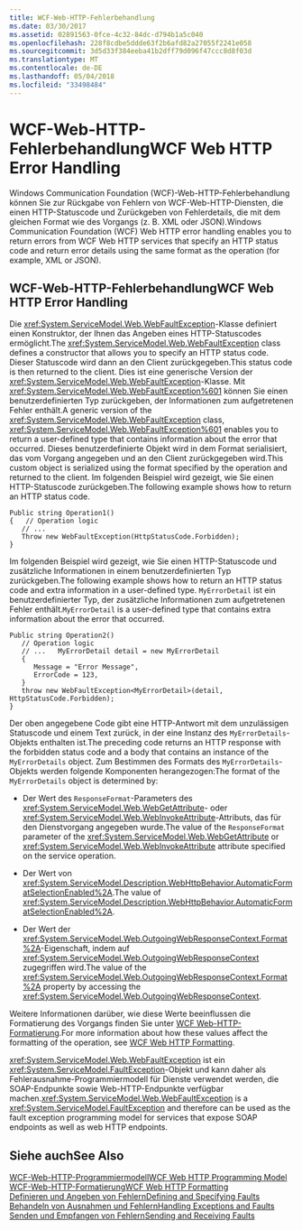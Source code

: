 ```yaml
---
title: WCF-Web-HTTP-Fehlerbehandlung
ms.date: 03/30/2017
ms.assetid: 02891563-0fce-4c32-84dc-d794b1a5c040
ms.openlocfilehash: 228f8cdbe5ddde63f2b6afd82a27055f2241e058
ms.sourcegitcommit: 3d5d33f384eeba41b2dff79d096f47ccc8d8f03d
ms.translationtype: MT
ms.contentlocale: de-DE
ms.lasthandoff: 05/04/2018
ms.locfileid: "33498484"
---
```

# <a name="wcf-web-http-error-handling"></a><span data-ttu-id="2c039-102">WCF-Web-HTTP-Fehlerbehandlung</span><span class="sxs-lookup"><span data-stu-id="2c039-102">WCF Web HTTP Error Handling</span></span>
<span data-ttu-id="2c039-103">Windows Communication Foundation (WCF)-Web-HTTP-Fehlerbehandlung können Sie zur Rückgabe von Fehlern von WCF-Web-HTTP-Diensten, die einen HTTP-Statuscode und Zurückgeben von Fehlerdetails, die mit dem gleichen Format wie des Vorgangs (z. B. XML oder JSON).</span><span class="sxs-lookup"><span data-stu-id="2c039-103">Windows Communication Foundation (WCF) Web HTTP error handling enables you to return errors from WCF Web HTTP services that specify an HTTP status code and return error details using the same format as the operation (for example, XML or JSON).</span></span>  
  
## <a name="wcf-web-http-error-handling"></a><span data-ttu-id="2c039-104">WCF-Web-HTTP-Fehlerbehandlung</span><span class="sxs-lookup"><span data-stu-id="2c039-104">WCF Web HTTP Error Handling</span></span>  
 <span data-ttu-id="2c039-105">Die <xref:System.ServiceModel.Web.WebFaultException>-Klasse definiert einen Konstruktor, der Ihnen das Angeben eines HTTP-Statuscodes ermöglicht.</span><span class="sxs-lookup"><span data-stu-id="2c039-105">The <xref:System.ServiceModel.Web.WebFaultException> class defines a constructor that allows you to specify an HTTP status code.</span></span> <span data-ttu-id="2c039-106">Dieser Statuscode wird dann an den Client zurückgegeben.</span><span class="sxs-lookup"><span data-stu-id="2c039-106">This status code is then returned to the client.</span></span> <span data-ttu-id="2c039-107">Dies ist eine generische Version der <xref:System.ServiceModel.Web.WebFaultException>-Klasse. Mit <xref:System.ServiceModel.Web.WebFaultException%601> können Sie einen benutzerdefinierten Typ zurückgeben, der Informationen zum aufgetretenen Fehler enthält.</span><span class="sxs-lookup"><span data-stu-id="2c039-107">A generic version of the <xref:System.ServiceModel.Web.WebFaultException> class, <xref:System.ServiceModel.Web.WebFaultException%601> enables you to return a user-defined type that contains information about the error that occurred.</span></span> <span data-ttu-id="2c039-108">Dieses benutzerdefinierte Objekt wird in dem Format serialisiert, das vom Vorgang angegeben und an den Client zurückgegeben wird.</span><span class="sxs-lookup"><span data-stu-id="2c039-108">This custom object is serialized using the format specified by the operation and returned to the client.</span></span> <span data-ttu-id="2c039-109">Im folgenden Beispiel wird gezeigt, wie Sie einen HTTP-Statuscode zurückgeben.</span><span class="sxs-lookup"><span data-stu-id="2c039-109">The following example shows how to return an HTTP status code.</span></span>  
  
```  
Public string Operation1()  
{   // Operation logic  
   // ...  
   Throw new WebFaultException(HttpStatusCode.Forbidden);  
}  
```  
  
 <span data-ttu-id="2c039-110">Im folgenden Beispiel wird gezeigt, wie Sie einen HTTP-Statuscode und zusätzliche Informationen in einem benutzerdefinierten Typ zurückgeben.</span><span class="sxs-lookup"><span data-stu-id="2c039-110">The following example shows how to return an HTTP status code and extra information in a user-defined type.</span></span> <span data-ttu-id="2c039-111">`MyErrorDetail` ist ein benutzerdefinierter Typ, der zusätzliche Informationen zum aufgetretenen Fehler enthält.</span><span class="sxs-lookup"><span data-stu-id="2c039-111">`MyErrorDetail` is a user-defined type that contains extra information about the error that occurred.</span></span>  
  
```  
Public string Operation2()  
   // Operation logic  
   // ...   MyErrorDetail detail = new MyErrorDetail  
   {  
      Message = "Error Message",  
      ErrorCode = 123,  
   }  
   throw new WebFaultException<MyErrorDetail>(detail, HttpStatusCode.Forbidden);  
}  
```  
  
 <span data-ttu-id="2c039-112">Der oben angegebene Code gibt eine HTTP-Antwort mit dem unzulässigen Statuscode und einem Text zurück, in der eine Instanz des `MyErrorDetails`-Objekts enthalten ist.</span><span class="sxs-lookup"><span data-stu-id="2c039-112">The preceding code returns an HTTP response with the forbidden status code and a body that contains an instance of the `MyErrorDetails` object.</span></span> <span data-ttu-id="2c039-113">Zum Bestimmen des Formats des `MyErrorDetails`-Objekts werden folgende Komponenten herangezogen:</span><span class="sxs-lookup"><span data-stu-id="2c039-113">The format of the `MyErrorDetails` object is determined by:</span></span>  
  
-   <span data-ttu-id="2c039-114">Der Wert des `ResponseFormat`-Parameters des <xref:System.ServiceModel.Web.WebGetAttribute>- oder <xref:System.ServiceModel.Web.WebInvokeAttribute>-Attributs, das für den Dienstvorgang angegeben wurde.</span><span class="sxs-lookup"><span data-stu-id="2c039-114">The value of the `ResponseFormat` parameter of the <xref:System.ServiceModel.Web.WebGetAttribute> or <xref:System.ServiceModel.Web.WebInvokeAttribute> attribute specified on the service operation.</span></span>  
  
-   <span data-ttu-id="2c039-115">Der Wert von <xref:System.ServiceModel.Description.WebHttpBehavior.AutomaticFormatSelectionEnabled%2A>.</span><span class="sxs-lookup"><span data-stu-id="2c039-115">The value of <xref:System.ServiceModel.Description.WebHttpBehavior.AutomaticFormatSelectionEnabled%2A>.</span></span>  
  
-   <span data-ttu-id="2c039-116">Der Wert der <xref:System.ServiceModel.Web.OutgoingWebResponseContext.Format%2A>-Eigenschaft, indem auf <xref:System.ServiceModel.Web.OutgoingWebResponseContext> zugegriffen wird.</span><span class="sxs-lookup"><span data-stu-id="2c039-116">The value of the <xref:System.ServiceModel.Web.OutgoingWebResponseContext.Format%2A> property by accessing the <xref:System.ServiceModel.Web.OutgoingWebResponseContext>.</span></span>  
  
 <span data-ttu-id="2c039-117">Weitere Informationen darüber, wie diese Werte beeinflussen die Formatierung des Vorgangs finden Sie unter [WCF Web-HTTP-Formatierung](../../../../docs/framework/wcf/feature-details/wcf-web-http-formatting.md).</span><span class="sxs-lookup"><span data-stu-id="2c039-117">For more information about how these values affect the formatting of the operation, see [WCF Web HTTP Formatting](../../../../docs/framework/wcf/feature-details/wcf-web-http-formatting.md).</span></span>  
  
 <span data-ttu-id="2c039-118"><xref:System.ServiceModel.Web.WebFaultException> ist ein <xref:System.ServiceModel.FaultException>-Objekt und kann daher als Fehlerausnahme-Programmiermodell für Dienste verwendet werden, die SOAP-Endpunkte sowie Web-HTTP-Endpunkte verfügbar machen.</span><span class="sxs-lookup"><span data-stu-id="2c039-118"><xref:System.ServiceModel.Web.WebFaultException> is a <xref:System.ServiceModel.FaultException> and therefore can be used as the fault exception programming model for services that expose SOAP endpoints as well as web HTTP endpoints.</span></span>  
  
## <a name="see-also"></a><span data-ttu-id="2c039-119">Siehe auch</span><span class="sxs-lookup"><span data-stu-id="2c039-119">See Also</span></span>  
 [<span data-ttu-id="2c039-120">WCF-Web-HTTP-Programmiermodell</span><span class="sxs-lookup"><span data-stu-id="2c039-120">WCF Web HTTP Programming Model</span></span>](../../../../docs/framework/wcf/feature-details/wcf-web-http-programming-model.md)  
 [<span data-ttu-id="2c039-121">WCF-Web-HTTP-Formatierung</span><span class="sxs-lookup"><span data-stu-id="2c039-121">WCF Web HTTP Formatting</span></span>](../../../../docs/framework/wcf/feature-details/wcf-web-http-formatting.md)  
 [<span data-ttu-id="2c039-122">Definieren und Angeben von Fehlern</span><span class="sxs-lookup"><span data-stu-id="2c039-122">Defining and Specifying Faults</span></span>](../../../../docs/framework/wcf/defining-and-specifying-faults.md)  
 [<span data-ttu-id="2c039-123">Behandeln von Ausnahmen und Fehlern</span><span class="sxs-lookup"><span data-stu-id="2c039-123">Handling Exceptions and Faults</span></span>](../../../../docs/framework/wcf/extending/handling-exceptions-and-faults.md)  
 [<span data-ttu-id="2c039-124">Senden und Empfangen von Fehlern</span><span class="sxs-lookup"><span data-stu-id="2c039-124">Sending and Receiving Faults</span></span>](../../../../docs/framework/wcf/sending-and-receiving-faults.md)
